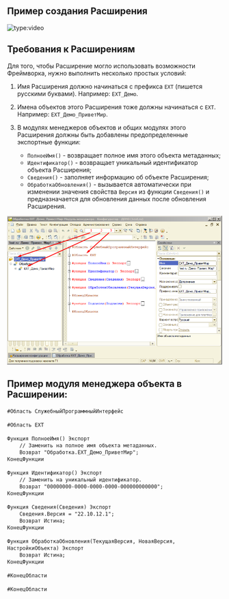 ## Пример создания Расширения

![type:video](https://www.youtube.com/embed/zMNSiLyFdK0)

## Требования к Расширениям

Для того, чтобы Расширение могло использовать возможности Фреймворка, нужно выполнить несколько простых условий:

1. Имя Расширения должно начинаться с префикса `ЕХТ` (пишется русскими буквами). Например: `ЕХТ_Демо`.

2. Имена объектов этого Расширения тоже должны начинаться с `ЕХТ`. Например: `ЕХТ_Демо_ПриветМир`.

3. В модулях менеджеров объектов и общих модулях этого Расширения должны быть добавлены предопределенные экспортные функции: 
    - `ПолноеИмя()` - возвращает полное имя этого объекта метаданных;
    - `Идентификатор()` - возвращает уникальный идентификатор объекта Расширения; 
    - `Сведения()` - заполняет информацию об объекте Расширения;
    - `ОбработкаОбновления()` - вызывается автоматически при изменении значения свойства `Версия` из функции `Сведения()` и предназначается для обновления данных после обновления Расширения.

![Screenshot](../img/3%20%D0%BF%D1%80%D0%B0%D0%B2%D0%B8%D0%BB%D0%B0.png)

## Пример модуля менеджера объекта в Расширении:

``` linenums="1"
#Область СлужебныйПрограммныйИнтерфейс

#Область ЕХТ

Функция ПолноеИмя() Экспорт
    // Заменить на полное имя объекта метаданных.
    Возврат "Обработка.ЕХТ_Демо_ПриветМир";
КонецФункции

Функция Идентификатор() Экспорт
    // Заменить на уникальный идентификатор.
    Возврат "00000000-0000-0000-0000-000000000000"; 
КонецФункции

Функция Сведения(Сведения) Экспорт
    Сведения.Версия = "22.10.12.1";
    Возврат Истина;
КонецФункции

Функция ОбработкаОбновления(ТекущаяВерсия, НоваяВерсия, НастройкиОбъекта) Экспорт 
    Возврат Истина;
КонецФункции

#КонецОбласти

#КонецОбласти
```    